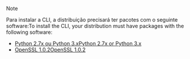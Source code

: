 > [!NOTE]
> <span data-ttu-id="91844-101">Para instalar a CLI, a distribuição precisará ter pacotes com o seguinte software:</span><span class="sxs-lookup"><span data-stu-id="91844-101">To install the CLI, your distribution must have packages with the following software:</span></span>
> * [<span data-ttu-id="91844-102">Python 2.7x ou Python 3.x</span><span class="sxs-lookup"><span data-stu-id="91844-102">Python 2.7x or Python 3.x</span></span>](https://ww.python.org/downloads/)
> * [<span data-ttu-id="91844-103">OpenSSL 1.0.2</span><span class="sxs-lookup"><span data-stu-id="91844-103">OpenSSL 1.0.2</span></span>](https://www.openssl.org/source/)
